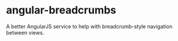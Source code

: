 angular-breadcrumbs
===================

A better AngularJS service to help with breadcrumb-style navigation between views.
